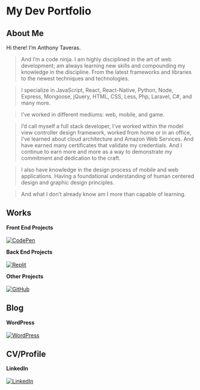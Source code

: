 # My Dev Portfolio
## About Me

Hi there! I’m Anthony Taveras.  

> And I’m a code ninja.  I am highly disciplined in the art of web development; am always learning new skills and compounding my knowledge in the discipline.  From the latest frameworks and libraries to the newest techniques and technologies.

> I specialize in JavaScript, React, React-Native, Python, Node, Express, Mongoose, jQuery, HTML, CSS, Less, Php, Laravel, C#, and many more.

> I’ve worked in different mediums: web, mobile, and game.

> I’d call myself a full stack developer, I’ve worked within the model view controller design framework, worked from home or in an office, I’ve learned about cloud architecture and Amazon Web Services.  And have earned many certificates that validate my credentials.  And I continue to earn more and more as a way to demonstrate my commitment and dedication to the craft.

> I also have knowledge in the design process of mobile and web applications.  Having a foundational understanding of human centered design and graphic design principles.

> And what I don’t already know am I more than capable of learning.

## Works

**Front End Projects**\
\
[![CodePen](https://cpwebassets.codepen.io/assets/social/facebook-default-05cf522ae1d4c215ae0f09d866d97413a2204b6c9339c6e7a1b96ab1d4a7340f.png)](https://codepen.io/command76)

**Back End Projects**\
\
[![Replit](https://media-exp1.licdn.com/dms/image/C560BAQEPLD7YE1hPRw/company-logo_200_200/0/1521262777721?e=2147483647&v=beta&t=yGrQwRBf_cLlmyCW9V398WSxmzqbqOjUffmFeitarko)](https://replit.com/@command76)

**Other Projects**\
\
[![GitHub](https://e6.pngbyte.com/pngpicture/163534/png-Github-Svg-Icon-Github-Logo-Png-git_thumbnail.png)](https://github.com/command76)

## Blog
**WordPress**\
\
[![WordPress](https://wpapprentice.com/wp-content/uploads/2020/05/wordpress-logo-200x200-1.png)](https://command76.wordpress.com)

## CV/Profile
**LinkedIn**\
\
[![LinkedIn](https://executivecareerbrand.com/wp-content/uploads/2014/09/200px-Linkedin.svg_-1.png)](www.linkedin.com/in/anthony-taveras-87497034)
